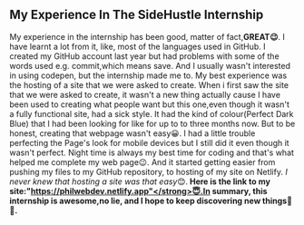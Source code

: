## My Experience In The SideHustle Internship

My experience in the internship has been good, matter of fact,<strong>GREAT😉</strong>. 
I have learnt a lot from it, like, most of the languages used in GitHub.
I created my GitHub account last year but had problems with some of
the words used e.g. commit,which means save. And I usually wasn't
interested in using codepen, but the internship made me to.
My best experience was the hosting of a site that we were asked to create. When i first saw the site that we were asked to create, it wasn't a new thing actually cause I have been used to creating what people want but this one,even though it wasn't a fully functional site, had a sick style. It had the kind of colour(Perfect Dark Blue) that I had been looking for like for up to to three months now. But to be honest, creating that webpage wasn't easy😀. I had a little trouble perfecting the Page's look for mobile devices but I still did it even though it wasn't perfect. Night time is always my best time for coding and that's what helped me complete my web page😉. And it started getting easier from pushing my files to my GitHub repository, to hosting of my site on Netlify.
<em>I never knew that hosting a site was that easy</em>😊.<strong> Here is the link to my site:"https://philwebdev.netlify.app"</strong>😇.In summary, this internship is awesome,no lie, and I hope to keep discovering new things💆🙌.